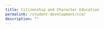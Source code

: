 ```yaml
---
title: Citizenship and Character Education
permalink: /student-development/cce/
description: ""
---
```

